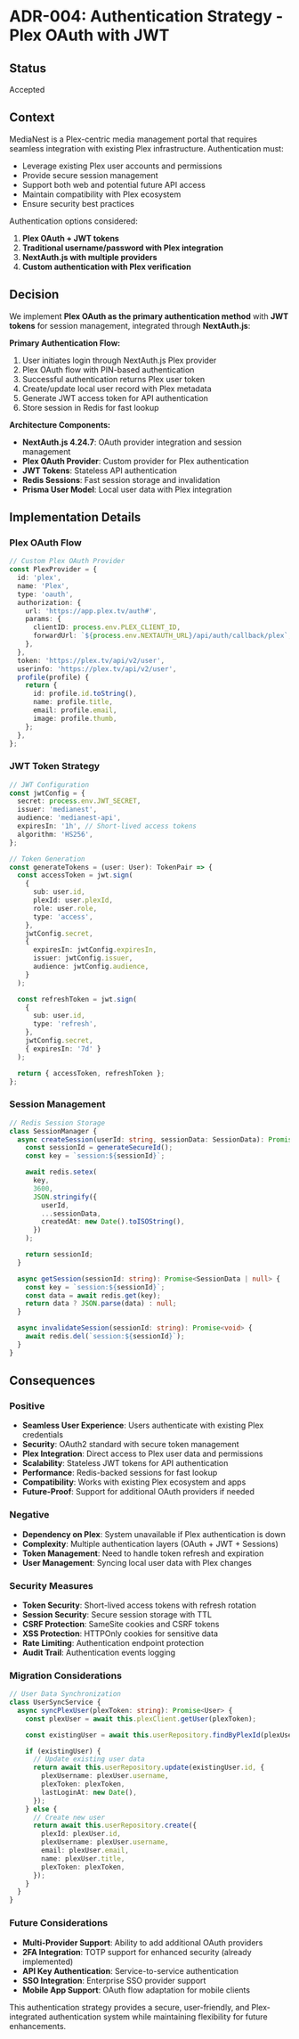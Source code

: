 # ADR-004: Authentication Strategy - Plex OAuth with JWT

## Status

Accepted

## Context

MediaNest is a Plex-centric media management portal that requires seamless integration with existing Plex infrastructure. Authentication must:

- Leverage existing Plex user accounts and permissions
- Provide secure session management
- Support both web and potential future API access
- Maintain compatibility with Plex ecosystem
- Ensure security best practices

Authentication options considered:

1. **Plex OAuth + JWT tokens**
2. **Traditional username/password with Plex integration**
3. **NextAuth.js with multiple providers**
4. **Custom authentication with Plex verification**

## Decision

We implement **Plex OAuth as the primary authentication method** with **JWT tokens** for session management, integrated through **NextAuth.js**:

**Primary Authentication Flow:**

1. User initiates login through NextAuth.js Plex provider
2. Plex OAuth flow with PIN-based authentication
3. Successful authentication returns Plex user token
4. Create/update local user record with Plex metadata
5. Generate JWT access token for API authentication
6. Store session in Redis for fast lookup

**Architecture Components:**

- **NextAuth.js 4.24.7**: OAuth provider integration and session management
- **Plex OAuth Provider**: Custom provider for Plex authentication
- **JWT Tokens**: Stateless API authentication
- **Redis Sessions**: Fast session storage and invalidation
- **Prisma User Model**: Local user data with Plex integration

## Implementation Details

### Plex OAuth Flow

```typescript
// Custom Plex OAuth Provider
const PlexProvider = {
  id: 'plex',
  name: 'Plex',
  type: 'oauth',
  authorization: {
    url: 'https://app.plex.tv/auth#',
    params: {
      clientID: process.env.PLEX_CLIENT_ID,
      forwardUrl: `${process.env.NEXTAUTH_URL}/api/auth/callback/plex`,
    },
  },
  token: 'https://plex.tv/api/v2/user',
  userinfo: 'https://plex.tv/api/v2/user',
  profile(profile) {
    return {
      id: profile.id.toString(),
      name: profile.title,
      email: profile.email,
      image: profile.thumb,
    };
  },
};
```

### JWT Token Strategy

```typescript
// JWT Configuration
const jwtConfig = {
  secret: process.env.JWT_SECRET,
  issuer: 'medianest',
  audience: 'medianest-api',
  expiresIn: '1h', // Short-lived access tokens
  algorithm: 'HS256',
};

// Token Generation
const generateTokens = (user: User): TokenPair => {
  const accessToken = jwt.sign(
    {
      sub: user.id,
      plexId: user.plexId,
      role: user.role,
      type: 'access',
    },
    jwtConfig.secret,
    {
      expiresIn: jwtConfig.expiresIn,
      issuer: jwtConfig.issuer,
      audience: jwtConfig.audience,
    }
  );

  const refreshToken = jwt.sign(
    {
      sub: user.id,
      type: 'refresh',
    },
    jwtConfig.secret,
    { expiresIn: '7d' }
  );

  return { accessToken, refreshToken };
};
```

### Session Management

```typescript
// Redis Session Storage
class SessionManager {
  async createSession(userId: string, sessionData: SessionData): Promise<string> {
    const sessionId = generateSecureId();
    const key = `session:${sessionId}`;

    await redis.setex(
      key,
      3600,
      JSON.stringify({
        userId,
        ...sessionData,
        createdAt: new Date().toISOString(),
      })
    );

    return sessionId;
  }

  async getSession(sessionId: string): Promise<SessionData | null> {
    const key = `session:${sessionId}`;
    const data = await redis.get(key);
    return data ? JSON.parse(data) : null;
  }

  async invalidateSession(sessionId: string): Promise<void> {
    await redis.del(`session:${sessionId}`);
  }
}
```

## Consequences

### Positive

- **Seamless User Experience**: Users authenticate with existing Plex credentials
- **Security**: OAuth2 standard with secure token management
- **Plex Integration**: Direct access to Plex user data and permissions
- **Scalability**: Stateless JWT tokens for API authentication
- **Performance**: Redis-backed sessions for fast lookup
- **Compatibility**: Works with existing Plex ecosystem and apps
- **Future-Proof**: Support for additional OAuth providers if needed

### Negative

- **Dependency on Plex**: System unavailable if Plex authentication is down
- **Complexity**: Multiple authentication layers (OAuth + JWT + Sessions)
- **Token Management**: Need to handle token refresh and expiration
- **User Management**: Syncing local user data with Plex changes

### Security Measures

- **Token Security**: Short-lived access tokens with refresh rotation
- **Session Security**: Secure session storage with TTL
- **CSRF Protection**: SameSite cookies and CSRF tokens
- **XSS Protection**: HTTPOnly cookies for sensitive data
- **Rate Limiting**: Authentication endpoint protection
- **Audit Trail**: Authentication events logging

### Migration Considerations

```typescript
// User Data Synchronization
class UserSyncService {
  async syncPlexUser(plexToken: string): Promise<User> {
    const plexUser = await this.plexClient.getUser(plexToken);

    const existingUser = await this.userRepository.findByPlexId(plexUser.id);

    if (existingUser) {
      // Update existing user data
      return await this.userRepository.update(existingUser.id, {
        plexUsername: plexUser.username,
        plexToken: plexToken,
        lastLoginAt: new Date(),
      });
    } else {
      // Create new user
      return await this.userRepository.create({
        plexId: plexUser.id,
        plexUsername: plexUser.username,
        email: plexUser.email,
        name: plexUser.title,
        plexToken: plexToken,
      });
    }
  }
}
```

### Future Considerations

- **Multi-Provider Support**: Ability to add additional OAuth providers
- **2FA Integration**: TOTP support for enhanced security (already implemented)
- **API Key Authentication**: Service-to-service authentication
- **SSO Integration**: Enterprise SSO provider support
- **Mobile App Support**: OAuth flow adaptation for mobile clients

This authentication strategy provides a secure, user-friendly, and Plex-integrated authentication system while maintaining flexibility for future enhancements.
